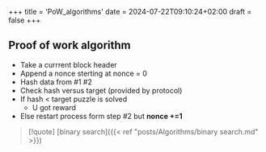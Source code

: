 +++
title = 'PoW_algorithms'
date = 2024-07-22T09:10:24+02:00
draft = false
+++

##  Proof of work algorithm 

- Take a currrent block header 
- Append a nonce sterting at nonce = 0
- Hash data from #1 #2 
- Check hash versus target (provided by protocol)
- If hash < target puzzle is solved 
	- U got reward 
- Else restart process form step #2 but **nonce +=1**

 >[!quote] [binary search]({{< ref "posts/Algorithms/binary search.md" >}}) 